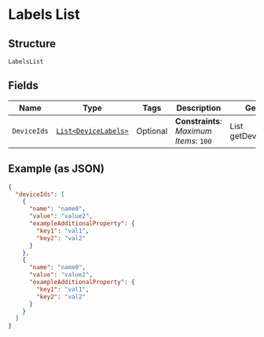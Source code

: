 
# Labels List

## Structure

`LabelsList`

## Fields

| Name | Type | Tags | Description | Getter | Setter |
|  --- | --- | --- | --- | --- | --- |
| `DeviceIds` | [`List<DeviceLabels>`](../../doc/models/device-labels.md) | Optional | **Constraints**: *Maximum Items*: `100` | List<DeviceLabels> getDeviceIds() | setDeviceIds(List<DeviceLabels> deviceIds) |

## Example (as JSON)

```json
{
  "deviceIds": [
    {
      "name": "name0",
      "value": "value2",
      "exampleAdditionalProperty": {
        "key1": "val1",
        "key2": "val2"
      }
    },
    {
      "name": "name0",
      "value": "value2",
      "exampleAdditionalProperty": {
        "key1": "val1",
        "key2": "val2"
      }
    }
  ]
}
```

